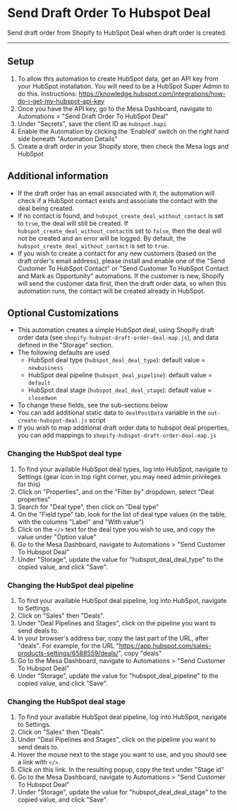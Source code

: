 # Send Draft Order To Hubspot Deal

Send draft order from Shopify to HubSpot Deal when draft order is created.

---
## Setup
1. To allow this automation to create HubSpot data, get an API key from your HubSpot installation. You will need to be a HubSpot Super Admin to do this. Instructions: https://knowledge.hubspot.com/integrations/how-do-i-get-my-hubspot-api-key
2. Once you have the API key, go to the Mesa Dashboard, navigate to Automations > "Send Draft Order To HubSpot Deal"
3. Under "Secrets", save the client ID as `hubspot.hapi`
4. Enable the Automation by clicking the 'Enabled' switch on the right hand side beneath "Automation Details"
5. Create a draft order in your Shopify store, then check the Mesa logs and HubSpot

## Additional information
- If the draft order has an email associated with it, the automation will check if a HubSpot contact exists and associate the contact with the deal being created. 
- If no contact is found, and `hubspot_create_deal_without_contact` is set to `true`, the deal will still be created. If `hubspot_create_deal_without_contact`is set to `false`, then the deal will not be created and an error will be logged. By default, the `hubspot_create_deal_without_contact` is set to `true`.
- If you wish to create a contact for any new customers (based on the draft order's email address), please install and enable one of the "Send Customer To HubSpot Contact" or "Send Customer To HubSpot Contact and Mark as Opportunity" automations. If the customer is new, Shopify will send the customer data first, then the draft order data, so when this automation runs, the contact will be created already in HubSpot.

## Optional Customizations
- This automation creates a simple HubSpot deal, using Shopify draft order data (see `shopify-hubspot-draft-order-deal-map.js`), and data defined in the "Storage" section.
- The following defaults are used
  - HubSpot deal type (`hubspot_deal_deal_type`): default value = `newbusiness`  
  - HubSpot deal pipeline (`hubspot_deal_pipeline`): default value = `default`  
  - HubSpot deal stage (`hubspot_deal_deal_stage`): default value = `closedwon`  
- To change these fields, see the sub-sections below
- You can add additional static data to `dealPostData` variable in the `out-create-hubspot-deal.js` script
- If you wish to map additional draft order data to hubspot deal properties, you can add mappings to `shopify-hubspot-draft-order-deal-map.js`


### Changing the HubSpot deal type
1. To find your available HubSpot deal types, log into HubSpot, navigate to Settings (gear icon in top right corner, you may need admin privileges for this)
2. Click on "Properties", and on the "Filter by" dropdown, select "Deal properties"
3. Search for "Deal type", then click on "Deal type"
4. On the "Field type" tab, look for the list of deal type values (in the table, with the columns "Label" and "With value")
5. Click on the `</>` text for the deal type you wish to use, and copy the value under "Option value"
6. Go to the Mesa Dashboard, navigate to Automations > "Send Customer To Hubspot Deal" 
7. Under "Storage", update the value for "hubspot_deal_deal_type" to the copied value, and click "Save".

### Changing the HubSpot deal pipeline
1. To find your available HubSpot deal pipeline, log into HubSpot, navigate to Settings.
2. Click on "Sales" then "Deals".
3. Under "Deal Pipelines and Stages", click on the pipeline you want to send deals to.
4. In your browser's address bar, copy the last part of the URL, after "deals". For example, for the URL "https://app.hubspot.com/sales-products-settings/6588559/deals/", copy "deals"
5. Go to the Mesa Dashboard, navigate to Automations > "Send Customer To Hubspot Deal" 
6. Under "Storage", update the value for "hubspot_deal_pipeline" to the copied value, and click "Save".

### Changing the HubSpot deal stage
1. To find your available HubSpot deal pipeline, log into HubSpot, navigate to Settings.
2. Click on "Sales" then "Deals".
3. Under "Deal Pipelines and Stages", click on the pipeline you want to send deals to.
4. Hover the mouse next to the stage you want to use, and you should see a link with `</>`.
5. Click on this link. In the resulting popup, copy the text under "Stage id"
6. Go to the Mesa Dashboard, navigate to Automations > "Send Customer To Hubspot Deal" 
7. Under "Storage", update the value for "hubspot_deal_deal_stage" to the copied value, and click "Save".
